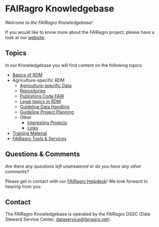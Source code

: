 # FAIRagro Knowledgebase

_Welcome to the FAIRagro Knowledgebase!_

If you would like to know more about the FAIRagro project, please have a look at our [website](https://fairagro.net/en).


## Topics
In our Knowledgebase you will find content on the following topics:

- [Basics of RDM](basics.en.md)
- Agriculture-specific RDM
	- [Agriculture-specific Data](rdm/specific_data.en.md)
	- [Repositories](rdm/data_repositories.en.md)
	- [Publishing Code FAIR](rdm/fair_code.en.md)
	- [Legal topics in RDM](rdm/legal.en.md)
	- [Guideline Data Handling](rdm/data_handling.en.md)
	- [Guideline Project Planning](rdm/project_planning.en.md)
	- Other
		- [Interesting Projects](rdm/projects.en.md)
		- [Links](rdm/links.en.md)
- [Training Material](training_material.en.md)
- [FAIRagro Tools & Services](tools.en.md)


## Questions & Comments
_Are there any questions left unanswered or do you have any other comments?_

Please get in contact with our [FAIRagro Helpdesk](https://fairagro.net/en/helpdesk)! We look forward to hearing from you.


## Contact
The FAIRagro Knowledgebase is operated by the FAIRagro DSSC (Data Steward Service Center, [dataservice@fairagro.net](mailto:dataservice@fairagro.net)).
